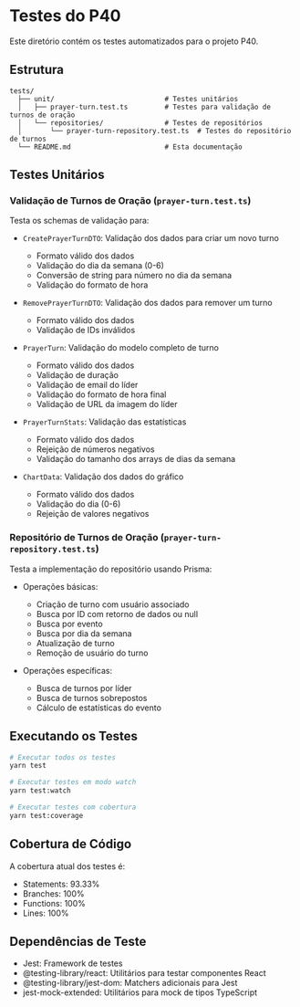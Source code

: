 # Testes do P40

Este diretório contém os testes automatizados para o projeto P40.

## Estrutura

```
tests/
  ├── unit/                           # Testes unitários
  │   ├── prayer-turn.test.ts         # Testes para validação de turnos de oração
  │   └── repositories/               # Testes de repositórios
  │       └── prayer-turn-repository.test.ts  # Testes do repositório de turnos
  └── README.md                       # Esta documentação
```

## Testes Unitários

### Validação de Turnos de Oração (`prayer-turn.test.ts`)

Testa os schemas de validação para:

- `CreatePrayerTurnDTO`: Validação dos dados para criar um novo turno

  - Formato válido dos dados
  - Validação do dia da semana (0-6)
  - Conversão de string para número no dia da semana
  - Validação do formato de hora

- `RemovePrayerTurnDTO`: Validação dos dados para remover um turno

  - Formato válido dos dados
  - Validação de IDs inválidos

- `PrayerTurn`: Validação do modelo completo de turno

  - Formato válido dos dados
  - Validação de duração
  - Validação de email do líder
  - Validação do formato de hora final
  - Validação de URL da imagem do líder

- `PrayerTurnStats`: Validação das estatísticas

  - Formato válido dos dados
  - Rejeição de números negativos
  - Validação do tamanho dos arrays de dias da semana

- `ChartData`: Validação dos dados do gráfico
  - Formato válido dos dados
  - Validação do dia (0-6)
  - Rejeição de valores negativos

### Repositório de Turnos de Oração (`prayer-turn-repository.test.ts`)

Testa a implementação do repositório usando Prisma:

- Operações básicas:

  - Criação de turno com usuário associado
  - Busca por ID com retorno de dados ou null
  - Busca por evento
  - Busca por dia da semana
  - Atualização de turno
  - Remoção de usuário do turno

- Operações específicas:
  - Busca de turnos por líder
  - Busca de turnos sobrepostos
  - Cálculo de estatísticas do evento

## Executando os Testes

```bash
# Executar todos os testes
yarn test

# Executar testes em modo watch
yarn test:watch

# Executar testes com cobertura
yarn test:coverage
```

## Cobertura de Código

A cobertura atual dos testes é:

- Statements: 93.33%
- Branches: 100%
- Functions: 100%
- Lines: 100%

## Dependências de Teste

- Jest: Framework de testes
- @testing-library/react: Utilitários para testar componentes React
- @testing-library/jest-dom: Matchers adicionais para Jest
- jest-mock-extended: Utilitários para mock de tipos TypeScript
